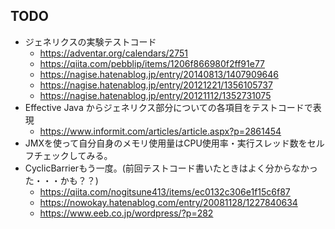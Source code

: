 ## TODO

- ジェネリクスの実験テストコード
  - https://adventar.org/calendars/2751
  - https://qiita.com/pebblip/items/1206f866980f2ff91e77
  - https://nagise.hatenablog.jp/entry/20140813/1407909646
  - https://nagise.hatenablog.jp/entry/20121221/1356105737
  - https://nagise.hatenablog.jp/entry/20121112/1352731075
- Effective Java からジェネリクス部分についての各項目をテストコードで表現
  - https://www.informit.com/articles/article.aspx?p=2861454
- JMXを使って自分自身のメモリ使用量はCPU使用率・実行スレッド数をセルフチェックしてみる。
- CyclicBarrierもう一度。(前回テストコード書いたときはよく分からなかった・・・かも？？)
  - https://qiita.com/nogitsune413/items/ec0132c306e1f15c6f87
  - https://nowokay.hatenablog.com/entry/20081128/1227840634
  - https://www.eeb.co.jp/wordpress/?p=282
